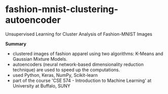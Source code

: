 # fashion-mnist-clustering-autoencoder
Unsupervised Learning for Cluster Analysis of Fashion-MNIST Images

**Summary**
- clustered images of fashion apparel using two algorithms: K-Means and Gaussian Mixture Models.
- autoencoders (neural network-based dimensionality reduction technique) are used to speed up the computations.
- used Python, Keras, NumPy, Scikit-learn
- part of the course 'CSE 574 - Introduction to Machine Learning' at University at Buffalo, SUNY
